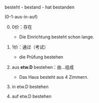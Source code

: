 besteht - bestand - hat bestanden

(0-1-aus-in-auf)

0. 0价：存在
	- Die Einrichtung besteht schon lange.

1. 1价：通过（考试）
	- die Prüfung bestehen

2. aus **etw.D** bestehen：由…组成
	- Das Haus besteht aus 4 Zimmern.

3. in etw.D bestehen

4. auf etw.D bestehen